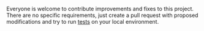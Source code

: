 Everyone is welcome to contribute improvements and fixes to this project. There are no specific requirements, just create a pull request with proposed modifications and try to run [tests](https://github.com/paliarush/magento2-vagrant-for-developers-tests) on your local environment.